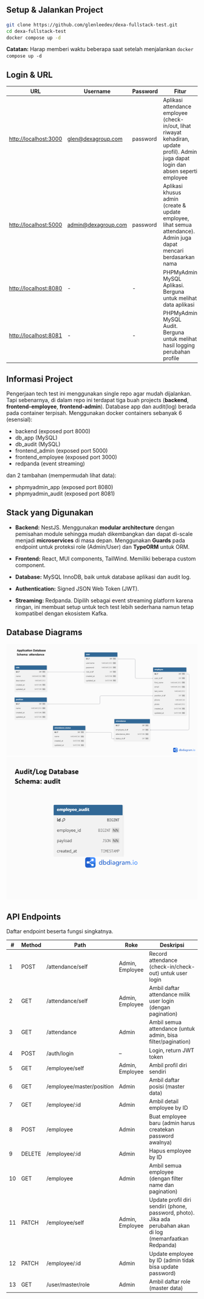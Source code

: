
## Setup & Jalankan Project
```bash
git clone https://github.com/glenleedev/dexa-fullstack-test.git
cd dexa-fullstack-test
docker compose up -d
```
**Catatan:** Harap memberi waktu beberapa saat setelah menjalankan `docker compose up -d`

## Login & URL
| URL | Username | Password | Fitur |
|-----|----------|----------|-------|
| [http://localhost:3000](http://localhost:3000) | glen@dexagroup.com | password | Aplikasi attendance employee (check-in/out, lihat riwayat kehadiran, update profil). Admin juga dapat login dan absen seperti employee |
| [http://localhost:5000](http://localhost:5000) | admin@dexagroup.com | password | Aplikasi khusus admin (create & update employee, lihat semua attendance). Admin juga dapat mencari berdasarkan nama |
| [http://localhost:8080](http://localhost:8080) | - | - | PHPMyAdmin MySQL Aplikasi. Berguna untuk melihat data aplikasi |
| [http://localhost:8081](http://localhost:8081) | - | - | PHPMyAdmin MySQL Audit. Berguna untuk melihat hasil logging perubahan profile |

## Informasi Project
Pengerjaan tech test ini menggunakan single repo agar mudah dijalankan. Tapi sebenarnya, di dalam repo ini terdapat tiga buah projects (**backend**, **frontend-employee**, **frontend-admin**). Database app dan audit(log) berada pada container terpisah. Menggunakan docker containers sebanyak 6 (esensial):
- backend (exposed port 8000)
- db_app (MySQL)
- db_audit (MySQL)
- frontend_admin (exposed port 5000)
- frontend_employee (exposed port 3000)
- redpanda (event streaming)

dan 2 tambahan (mempermudah lihat data):
- phpmyadmin_app (exposed port 8080)
- phpmyadmin_audit (exposed port 8081)

## Stack yang Digunakan
- **Backend:** NestJS. Menggunakan **modular architecture** dengan pemisahan module sehingga mudah dikembangkan dan dapat di-scale menjadi **microservices** di masa depan. Menggunakan **Guards** pada endpoint untuk proteksi role (Admin/User) dan **TypeORM** untuk ORM.

- **Frontend:** React, MUI components, TailWind. Memiliki beberapa custom component.
- **Database:** MySQL InnoDB, baik untuk database aplikasi dan audit log.
- **Authentication:** Signed JSON Web Token (JWT).
- **Streaming:** Redpanda. Dipilih sebagai event streaming platform karena ringan, ini membuat setup untuk tech test lebih sederhana namun tetap kompatibel dengan ekosistem Kafka.

## Database Diagrams
![Aplikasi](docs/attendance_schema.png)
![Audit(Log)](docs/audit_schema.png)

## API Endpoints

Daftar endpoint beserta fungsi singkatnya.

| #  | Method | Path | Roke | Deskripsi |
|----|--------|------|-------|-----------|
| 1  | POST   | /attendance/self         | Admin, Employee   | Record attendance (check-in/check-out) untuk user login |
| 2  | GET    | /attendance/self         | Admin, Employee   | Ambil daftar attendance milik user login (dengan pagination) |
| 3  | GET    | /attendance              | Admin | Ambil semua attendance (untuk admin, bisa filter/pagination) |
| 4  | POST   | /auth/login              | –              | Login, return JWT token |
| 5  | GET    | /employee/self           | Admin, Employee   | Ambil profil diri sendiri |
| 6  | GET    | /employee/master/position| Admin | Ambil daftar posisi (master data) |
| 7  | GET    | /employee/:id            | Admin | Ambil detail employee by ID |
| 8  | POST   | /employee                | Admin | Buat employee baru (admin harus createkan password awalnya) |
| 9  | DELETE | /employee/:id            | Admin | Hapus employee by ID |
| 10 | GET    | /employee                | Admin | Ambil semua employee (dengan filter name dan pagination) |
| 11 | PATCH  | /employee/self           | Admin, Employee   | Update profil diri sendiri (phone, password, photo). Jika ada perubahan akan di log (memanfaatkan Redpanda) |
| 12 | PATCH  | /employee/:id            | Admin | Update employee by ID (admin tidak bisa update password) |
| 13 | GET    | /user/master/role        | Admin | Ambil daftar role (master data) |

